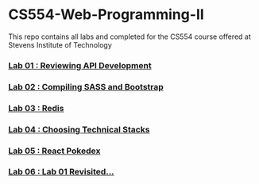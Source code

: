 # CS554-Web-Programming-II

This repo contains all labs and completed for the CS554 course offered at Stevens Institute of Technology
###  [Lab 01 : Reviewing API Development](https://github.com/cmontero201/CS554---Web-Programming-II/tree/master/Lab1)
### [Lab 02 : Compiling SASS and Bootstrap](https://github.com/cmontero201/CS554---Web-Programming-II/tree/master/Lab2)
### [Lab 03 : Redis](https://github.com/cmontero201/CS554---Web-Programming-II/tree/master/Lab3)
### [Lab 04 : Choosing Technical Stacks](https://github.com/cmontero201/CS554---Web-Programming-II/tree/master/Lab4)
### [Lab 05 : React Pokedex](https://github.com/cmontero201/CS554---Web-Programming-II/tree/master/Lab5)
### [Lab 06 : Lab 01 Revisited...](https://github.com/cmontero201/CS554---Web-Programming-II/tree/master/Lab6)
